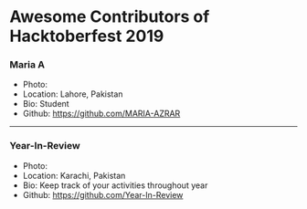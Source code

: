 # Awesome Contributors of Hacktoberfest 2019

### Maria A
- Photo: 
- Location: Lahore, Pakistan
- Bio: Student 
- Github: https://github.com/MARIA-AZRAR

-----------

### Year-In-Review
- Photo: 
- Location: Karachi, Pakistan
- Bio: Keep track of your activities throughout year
- Github: https://github.com/Year-In-Review
